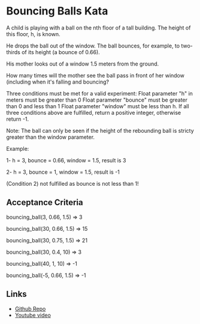 # Bouncing Balls Kata

A child is playing with a ball on the nth floor of a tall building. The height
of this floor, h, is known.

He drops the ball out of the window. The ball bounces, for example, to
two-thirds of its height (a bounce of 0.66).

His mother looks out of a window 1.5 meters from the ground.

How many times will the mother see the ball pass in front of her window
(including when it's falling and bouncing?

Three conditions must be met for a valid experiment: Float parameter "h" in
meters must be greater than 0 Float parameter "bounce" must be greater than 0
and less than 1 Float parameter "window" must be less than h.  If all three
conditions above are fulfilled, return a positive integer, otherwise return -1.

Note: The ball can only be seen if the height of the rebounding ball is stricty
greater than the window parameter.

Example:

1- h = 3, bounce = 0.66, window = 1.5, result is 3

2- h = 3, bounce = 1, window = 1.5, result is -1

(Condition 2) not fulfilled as bounce is not less than 1!

## Acceptance Criteria

  bouncing_ball(3, 0.66, 1.5) => 3

  bouncing_ball(30, 0.66, 1.5) => 15

  bouncing_ball(30, 0.75, 1.5) => 21

  bouncing_ball(30, 0.4, 10) => 3

  bouncing_ball(40, 1, 10) => -1

  bouncing_ball(-5, 0.66, 1.5) => -1

## Links

- [Github Repo](https://github.com/Shendidy/bouncing_ball.git)
- [Youtube video](https://youtu.be/Lc5ANLBvjGg)
